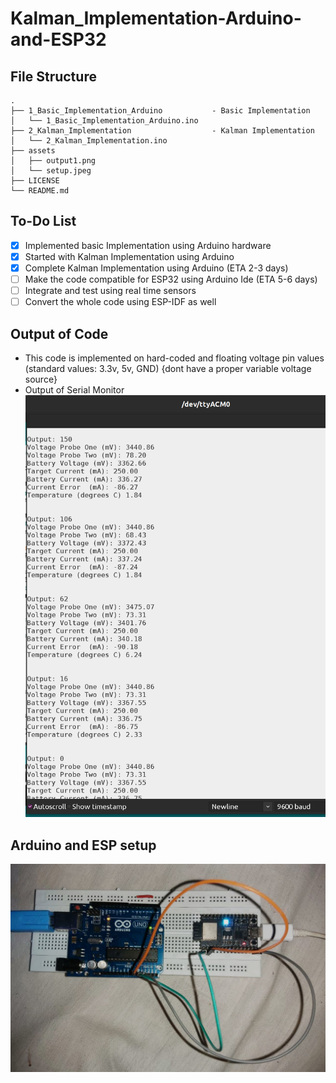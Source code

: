 # Kalman_Implementation-Arduino-and-ESP32

## File Structure
```
.
├── 1_Basic_Implementation_Arduino           - Basic Implementation
│   └── 1_Basic_Implementation_Arduino.ino
├── 2_Kalman_Implementation                  - Kalman Implementation
│   └── 2_Kalman_Implementation.ino
├── assets                              
│   ├── output1.png
│   └── setup.jpeg
├── LICENSE
└── README.md
```
## To-Do List
- [x] Implemented basic Implementation using Arduino hardware 
- [x] Started with Kalman Implementation using Arduino  
- [x] Complete Kalman Implementation using Arduino          (ETA 2-3 days)
- [ ] Make the code compatible for ESP32 using Arduino Ide  (ETA 5-6 days)
- [ ] Integrate and test using real time sensors
- [ ] Convert the whole code using ESP-IDF as well

## Output of Code
- This code is implemented on hard-coded and floating voltage pin values (standard values: 3.3v, 5v, GND) {dont have a proper variable voltage source} 
- Output of Serial Monitor <img src="./assets/output1.png"/>

## Arduino and ESP setup
<img src="./assets/setup.jpeg" />
